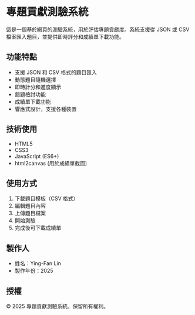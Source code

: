 # 專題貢獻測驗系統

這是一個基於網頁的測驗系統，用於評估專題貢獻度。系統支援從 JSON 或 CSV 檔案匯入題目，並提供即時評分和成績單下載功能。

## 功能特點

- 支援 JSON 和 CSV 格式的題目匯入
- 動態題目隨機選擇
- 即時計分和進度顯示
- 錯題檢討功能
- 成績單下載功能
- 響應式設計，支援各種裝置

## 技術使用

- HTML5
- CSS3
- JavaScript (ES6+)
- html2canvas (用於成績單截圖)

## 使用方式

1. 下載題目模板（CSV 格式）
2. 編輯題目內容
3. 上傳題目檔案
4. 開始測驗
5. 完成後可下載成績單

## 製作人

- 姓名：Ying-Fan Lin
- 製作年份：2025

## 授權

© 2025 專題貢獻測驗系統。保留所有權利。 
